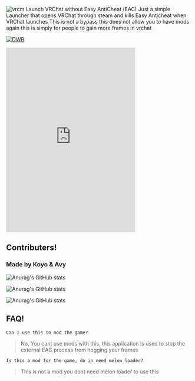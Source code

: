 ![vrcm](https://user-images.githubusercontent.com/85961107/187547436-28f746ca-f044-4fdf-a50e-2fb172f1bc3f.png)
Launch VRChat without Easy AntiCheat (EAC)
Just a simple Launcher that opens VRChat through steam and kills Easy Anticheat when VRChat launches This is not a bypass this does not allow you to have mods again this is simply for people to gain more frames in vrchat

[![DWB](https://user-images.githubusercontent.com/85961107/187552421-c2eb1ad8-1ef0-44ef-9190-2b93f9ade465.png)](https://github.com/Koyoinu/VRChat-Minus/releases)

<iframe src="https://canary.discord.com/widget?id=921787121021374515&theme=dark" width="350" height="500" allowtransparency="true" frameborder="0" sandbox="allow-popups allow-popups-to-escape-sandbox allow-same-origin allow-scripts"></iframe>

## Contributers!
### Made by Koyo & Avy

![Anurag's GitHub stats](https://github-readme-stats.vercel.app/api?username=koyoinu&show_icons=true&theme=aura)


![Anurag's GitHub stats](https://github-readme-stats.vercel.app/api?username=AvyThyFloof&show_icons=true&theme=gotham)


![Anurag's GitHub stats](https://github-readme-stats.vercel.app/api?username=LudoDash&show_icons=true&theme=panda)

## FAQ!
```
Can I use this to mod the game?
```
> No, You cant use mods with this, this application is used to stop the external EAC process from hogging your frames

```
Is this a mod for the game, do in need melon loader?
```

> This is not a mod you dont need melon loader to use this
